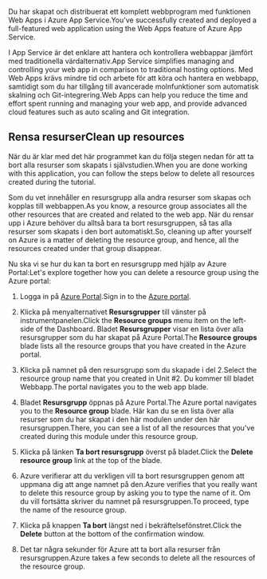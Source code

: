 <span data-ttu-id="10dc1-101">Du har skapat och distribuerat ett komplett webbprogram med funktionen Web Apps i Azure App Service.</span><span class="sxs-lookup"><span data-stu-id="10dc1-101">You've successfully created and deployed a full-featured web application using the Web Apps feature of Azure App Service.</span></span>

<span data-ttu-id="10dc1-102">I App Service är det enklare att hantera och kontrollera webbappar jämfört med traditionella värdalternativ.</span><span class="sxs-lookup"><span data-stu-id="10dc1-102">App Service simplifies managing and controlling your web app in comparison to traditional hosting options.</span></span> <span data-ttu-id="10dc1-103">Med Web Apps krävs mindre tid och arbete för att köra och hantera en webbapp, samtidigt som du har tillgång till avancerade molnfunktioner som automatisk skalning och Git-integrering.</span><span class="sxs-lookup"><span data-stu-id="10dc1-103">Web Apps can help you reduce the time and effort spent running and managing your web app, and provide advanced cloud features such as auto scaling and Git integration.</span></span>

## <a name="clean-up-resources"></a><span data-ttu-id="10dc1-104">Rensa resurser</span><span class="sxs-lookup"><span data-stu-id="10dc1-104">Clean up resources</span></span>

<span data-ttu-id="10dc1-105">När du är klar med det här programmet kan du följa stegen nedan för att ta bort alla resurser som skapats i självstudien.</span><span class="sxs-lookup"><span data-stu-id="10dc1-105">When you are done working with this application, you can follow the steps below to delete all resources created during the tutorial.</span></span>

<span data-ttu-id="10dc1-106">Som du vet innehåller en resursgrupp alla andra resurser som skapas och kopplas till webbappen.</span><span class="sxs-lookup"><span data-stu-id="10dc1-106">As you know, a resource group associates all the other resources that are created and related to the web app.</span></span> <span data-ttu-id="10dc1-107">När du rensar upp i Azure behöver du alltså bara ta bort resursgruppen, så tas alla resurser som skapats i den bort automatiskt.</span><span class="sxs-lookup"><span data-stu-id="10dc1-107">So, cleaning up after yourself on Azure is a matter of deleting the resource group, and hence, all the resources created under that group disappear.</span></span>

<span data-ttu-id="10dc1-108">Nu ska vi se hur du kan ta bort en resursgrupp med hjälp av Azure Portal:</span><span class="sxs-lookup"><span data-stu-id="10dc1-108">Let's explore together how you can delete a resource group using the Azure portal:</span></span>

1. <span data-ttu-id="10dc1-109">Logga in på [Azure Portal](https://portal.azure.com/?azure-portal=true).</span><span class="sxs-lookup"><span data-stu-id="10dc1-109">Sign in to the [Azure portal](https://portal.azure.com/?azure-portal=true).</span></span>

1. <span data-ttu-id="10dc1-110">Klicka på menyalternativet **Resursgrupper** till vänster på instrumentpanelen.</span><span class="sxs-lookup"><span data-stu-id="10dc1-110">Click the **Resource groups** menu item on the left-side of the Dashboard.</span></span> <span data-ttu-id="10dc1-111">Bladet **Resursgrupper** visar en lista över alla resursgrupper som du har skapat på Azure Portal.</span><span class="sxs-lookup"><span data-stu-id="10dc1-111">The **Resource groups** blade lists all the resource groups that you have created in the Azure portal.</span></span>

1. <span data-ttu-id="10dc1-112">Klicka på namnet på den resursgrupp som du skapade i del 2.</span><span class="sxs-lookup"><span data-stu-id="10dc1-112">Select the resource group name that you created in Unit #2.</span></span> <span data-ttu-id="10dc1-113">Du kommer till bladet Webbapp.</span><span class="sxs-lookup"><span data-stu-id="10dc1-113">The portal navigates you to the web app blade.</span></span>

1. <span data-ttu-id="10dc1-114">Bladet **Resursgrupp** öppnas på Azure Portal.</span><span class="sxs-lookup"><span data-stu-id="10dc1-114">The Azure portal navigates you to the **Resource group** blade.</span></span> <span data-ttu-id="10dc1-115">Här kan du se en lista över alla resurser som du har skapat i den här modulen under den här resursgruppen.</span><span class="sxs-lookup"><span data-stu-id="10dc1-115">There, you can see a list of all the resources that you've created during this module under this resource group.</span></span>

1. <span data-ttu-id="10dc1-116">Klicka på länken **Ta bort resursgrupp** överst på bladet.</span><span class="sxs-lookup"><span data-stu-id="10dc1-116">Click the **Delete resource group** link at the top of the blade.</span></span>

1. <span data-ttu-id="10dc1-117">Azure verifierar att du verkligen vill ta bort resursgruppen genom att uppmana dig att ange namnet på den.</span><span class="sxs-lookup"><span data-stu-id="10dc1-117">Azure verifies that you really want to delete this resource group by asking you to type the name of it.</span></span> <span data-ttu-id="10dc1-118">Om du vill fortsätta skriver du namnet på resursgruppen.</span><span class="sxs-lookup"><span data-stu-id="10dc1-118">To proceed, type the name of the resource group.</span></span>

1. <span data-ttu-id="10dc1-119">Klicka på knappen **Ta bort** längst ned i bekräftelsefönstret.</span><span class="sxs-lookup"><span data-stu-id="10dc1-119">Click the **Delete** button at the bottom of the confirmation window.</span></span>

1. <span data-ttu-id="10dc1-120">Det tar några sekunder för Azure att ta bort alla resurser från resursgruppen.</span><span class="sxs-lookup"><span data-stu-id="10dc1-120">Azure takes a few seconds to delete all the resources of the resource group.</span></span>
